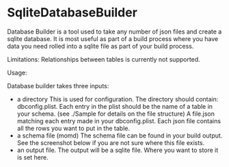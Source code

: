 SqliteDatabaseBuilder
=====================

Database Builder is a tool used to take any number of json files and create a sqlite database. It is most useful as part of a build process where you have data you need rolled into a sqlite file as part of your build process.

Limitations:
Relationships between tables is currently not supported. 

Usage:

Database builder takes three inputs:
* a directory
  This is used for configuration. The directory should contain:
    dbconfig.plist. Each entry in the plist should be the name of a table in your schema. (see ./Sample for details on the file structure)
    A file.json matching each entry made in your dbconfig.plist. Each json file contains all the rows you want to put in the table.
* a schema file (momd)
  The schema file can be found in your build output. See the screenshot below if you are not sure where this file exists.
* an output file.
  The output will be a sqlite file. Where you want to store it is set here.
